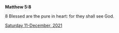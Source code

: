 **Matthew 5:8**

8 Blessed are the pure in heart: for they shall see God.

[Saturday 11-December, 2021](https://t.me/s/daily_scripture)
